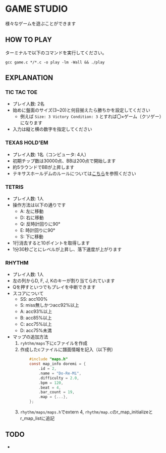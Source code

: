 # GAME STUDIO
様々なゲームを遊ぶことができます

## HOW TO PLAY
ターミナルで以下のコマンドを実行してください。
```shell
gcc game.c */*.c -o play -lm -Wall && ./play
```

## EXPLANATION
### TIC TAC TOE
- プレイ人数: 2名
- 始めに盤面のサイズ(3~20)と何目揃えたら勝ちかを設定してください
    - 例えば  `Size: 3 Victory Condition: 3` とすれば〇×ゲーム（クソゲー）になります
- 入力は縦と横の数字を指定してください

### TEXAS HOLD'EM
- プレイ人数: 1名（コンピュータ: 4人）
- 初期チップ数は30000点、BBは200点で開始します
- 約5ラウンドでBBが上昇します
- テキサスホールデムのルールについては[こちら](https://www.bodoge-intl.com/list/insapo/texasholdem/)を参照ください

### TETRIS
- プレイ人数: 1人
- 操作方法は以下の通りです
    - A: 左に移動
    - D: 右に移動 
    - Q: 反時計回りに90°
    - E: 時計回りに90°
    - S: 下に移動 
- 1行消去すると10ポイントを取得します
- 1分30秒ごとにレベルが上昇し、落下速度が上がります

### RHYTHM
- プレイ人数: 1人
- 左の列からD, F, J, Kのキーが割り当てられています
- Qを押すといつでもプレイを中断できます
- スコアについて
    - SS: acc100%
    - S:  miss無しかつacc92%以上
    - A:  acc93%以上
    - B:  acc85%以上
    - C:  acc75%以上
    - D:  acc75%未満
- マップの追加方法
    1. ```ryhthm/maps```下にcファイルを作成
    2. 作成したcファイルに譜面情報を記入（以下例）
        ```c
            #include "maps.h"
            const map_info doremi = {
                .id = 2,
                .name = "Do-Re-Mi",
                .difficulty = 2.0,
                .bpm = 120,
                .beat = 4,
                .bar_count = 19,
                .map = {...},
            };
        ```
    3. ```rhythm/maps/maps.h```でextern
    4, ```rhythm/map.c```のr_map_initializeとr_map_listに追記

## TODO
- 